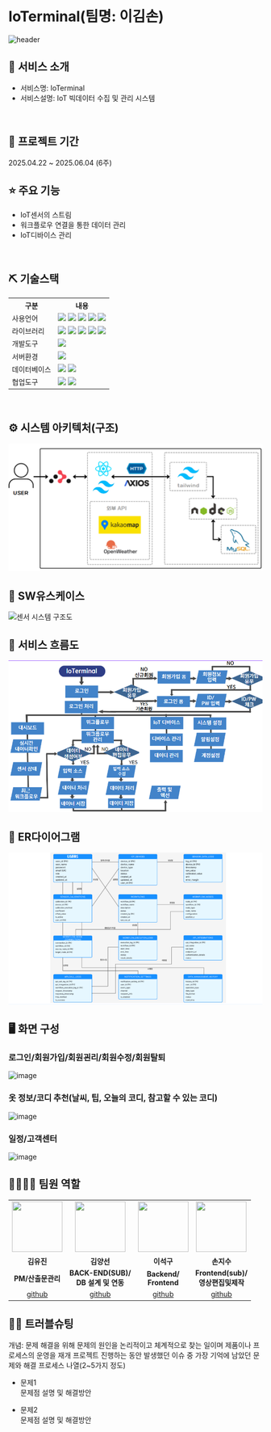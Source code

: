 #  IoTerminal(팀명: 이김손)

![header](https://capsule-render.vercel.app/api?type=Venom&color=auto&height=300&section=header&text=IoTerminal%20&fontSize=90)



## 👀 서비스 소개
* 서비스명:  IoTerminal
* 서비스설명: IoT 빅데이터 수집 및 관리 시스템
<br>

## 📅 프로젝트 기간
2025.04.22 ~ 2025.06.04 (6주)
<br>

## ⭐ 주요 기능
* IoT센서의 스트림
* 워크플로우 연결을 통한 데이터 관리 
* IoT디바이스 관리 

<br>

## ⛏ 기술스택
<table>
    <tr>
        <th>구분</th>
        <th>내용</th>
    </tr>
    <tr>
        <td>사용언어</td>
        <td>
            <img src="https://img.shields.io/badge/Java-007396?style=for-the-badge&logo=java&logoColor=white"/>
            <img src="https://img.shields.io/badge/react-61DAFB?style=for-the-badge&logo=react&logoColor=white"/>
            <img src="https://img.shields.io/badge/CSS3-1572B6?style=for-the-badge&logo=CSS3&logoColor=white"/>
            <img src="https://img.shields.io/badge/JavaScript-F7DF1E?style=for-the-badge&logo=JavaScript&logoColor=white"/>
            <img src="https://img.shields.io/badge/nodedotjs-5FA04E?style=for-the-badge&logo=nodedotjs&logoColor=white"/>
        </td>
    </tr>
    <tr>
        <td>라이브러리</td>
        <td>
            <img src="https://img.shields.io/badge/tailwindcss-06B6D4?style=for-the-badge&logo=tailwindcss&logoColor=white"/>
            <img src="https://img.shields.io/badge/axios-5A29E4?style=for-the-badge&logo=axios&logoColor=white"/>
            <img src="https://img.shields.io/badge/KakaoMap-FFCD00?style=for-the-badge&logo=Kakao&logoColor=white"/>
            <img src="https://img.shields.io/badge/reactrouter-CA4245?style=for-the-badge&logo=reactrouter&logoColor=white"/>
            <img src="https://img.shields.io/badge/socketdotio-010101?style=for-the-badge&logo=socketdotio&logoColor=white"/>
        </td>
    </tr>
    <tr>
        <td>개발도구</td>
        <td>
            <img src="https://img.shields.io/badge/VSCode-007ACC?style=for-the-badge&logo=VisualStudioCode&logoColor=white"/>
        </td>
    </tr>
    <tr>
        <td>서버환경</td>
        <td>
            <img src="https://img.shields.io/badge/Apache Tomcat-D22128?style=for-the-badge&logo=Apache Tomcat&logoColor=white"/>
        </td>
    </tr>
    <tr>
        <td>데이터베이스</td>
        <td>
            <img src="https://img.shields.io/badge/Firebase-FFCA28?style=for-the-badge&logo=Firebase&logoColor=white"/>
            <img src="https://img.shields.io/badge/Oracle 11g-F80000?style=for-the-badge&logo=Oracle&logoColor=white"/>
        </td>
    </tr>
    <tr>
        <td>협업도구</td>
        <td>
            <img src="https://img.shields.io/badge/Git-F05032?style=for-the-badge&logo=Git&logoColor=white"/>
            <img src="https://img.shields.io/badge/GitHub-181717?style=for-the-badge&logo=GitHub&logoColor=white"/>
        </td>
    </tr>
</table>


<br>

## ⚙ 시스템 아키텍처(구조)
![서비스 아키텍처](./image/system_arc.png)
<br>

## 📌 SW유스케이스
![센서 시스템 구조도](./image/)<br>

## 📌 서비스 흐름도
![image](./image/service_flows.png)
<br>

## 📌 ER다이어그램
![image](./image/ER_diagram.png)
<br>

## 🖥 화면 구성

### 로그인/회원가입/회원괸리/회원수정/회원탈퇴
![image](https://user-images.githubusercontent.com/25995055/178401098-95f15a0e-a2de-415e-83d5-883bb4cb0656.png)
<br>

### 옷 정보/코디 추천(날씨, 팁, 오늘의 코디, 참고할 수 있는 코디)
![image](https://user-images.githubusercontent.com/25995055/178401127-287e6de2-4396-49fc-a107-59c4d5cd55c7.png)
<br>

### 일정/고객센터
![image](https://user-images.githubusercontent.com/25995055/178401150-861f0e93-0f40-4fae-98c1-2099bf513c8d.png)
<br>

## 👨‍👩‍👦‍👦 팀원 역할
<table>
  <tr>
    <td align="center"><img src="https://item.kakaocdn.net/do/fd49574de6581aa2a91d82ff6adb6c0115b3f4e3c2033bfd702a321ec6eda72c" width="100" height="100"/></td>
    <td align="center"><img src="https://mb.ntdtv.kr/assets/uploads/2019/01/Screen-Shot-2019-01-08-at-4.31.55-PM-e1546932545978.png" width="100" height="100"/></td>
    <td align="center"><img src="https://mblogthumb-phinf.pstatic.net/20160127_177/krazymouse_1453865104404DjQIi_PNG/%C4%AB%C4%AB%BF%C0%C7%C1%B7%BB%C1%EE_%B6%F3%C0%CC%BE%F0.png?type=w2" width="100" height="100"/></td>
    <td align="center"><img src="https://i.pinimg.com/236x/ed/bb/53/edbb53d4f6dd710431c1140551404af9.jpg" width="100" height="100"/></td>
  </tr>
  <tr>
    <td align="center"><strong>김유진</strong></td>
    <td align="center"><strong>김양선</strong></td>
    <td align="center"><strong>이석구</strong></td>
    <td align="center"><strong>손지수</strong></td>
  </tr>
  <tr>
    <td align="center"><b>PM/산출문관리</b></td>
    <td align="center"><b>BACK-END(SUB)/<br>DB 설계 및 연동</b></td>
    <td align="center"><b>Backend/<br>Frontend</b></td>
    <td align="center"><b>Frontend(sub)/<br>영상편집및제작</b></td>
  </tr>
  <tr>
    <td align="center"><a href="https://github.com/자신의username작성해주세요" target='_blank'>github</a></td>
    <td align="center"><a href="https://github.com/자신의username작성해주세요" target='_blank'>github</a></td>
    <td align="center"><a href="https://github.com/자신의username작성해주세요" target='_blank'>github</a></td>
    <td align="center"><a href="https://github.com/자신의username작성해주세요" target='_blank'>github</a></td>
  </tr>
</table>

## 🤾‍♂️ 트러블슈팅
개념: 문제 해결을 위해 문제의 원인을 논리적이고 체계적으로 찾는 일이며 제품이나 프로세스의 운영을 재개
프로젝트 진행하는 동안 발생했던 이슈 중 가장 기억에 남았던 문제와 해결 프로세스 나열(2~5가지 정도)
  
* 문제1<br>
 문제점 설명 및 해결방안
 
* 문제2<br>
 문제점 설명 및 해결방안
